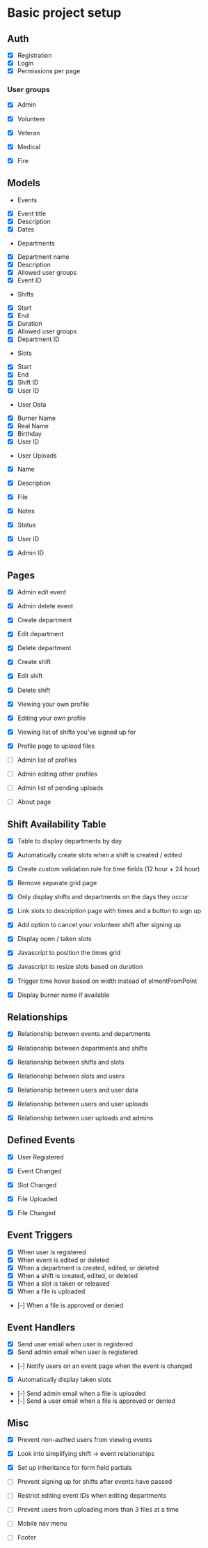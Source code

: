 # Basic project setup

## Auth
- [x] Registration
- [x] Login
- [x] Permissions per page

### User groups
- [x] Admin
- [x] Volunteer
- [x] Veteran
- [x] Medical
- [x] Fire


## Models
- Events
 - [x] Event title
 - [x] Description
 - [x] Dates

- Departments
 - [x] Department name
 - [x] Description
 - [x] Allowed user groups
 - [x] Event ID
 
- Shifts
 - [x] Start
 - [x] End
 - [x] Duration
 - [x] Allowed user groups
 - [x] Department ID

- Slots
 - [x] Start
 - [x] End
 - [x] Shift ID
 - [x] User ID

- User Data
 - [x] Burner Name
 - [x] Real Name
 - [x] Birthday
 - [x] User ID

- User Uploads
 - [x] Name
 - [x] Description
 - [x] File
 - [x] Notes
 - [x] Status
 - [x] User ID
 - [x] Admin ID


## Pages
- [x] Admin edit event
- [x] Admin delete event
- [x] Create department
- [x] Edit department
- [x] Delete department
- [x] Create shift
- [x] Edit shift
- [x] Delete shift
- [x] Viewing your own profile
- [x] Editing your own profile
- [x] Viewing list of shifts you've signed up for
- [x] Profile page to upload files
- [ ] Admin list of profiles
- [ ] Admin editing other profiles
- [ ] Admin list of pending uploads
- [ ] About page


## Shift Availability Table
- [x] Table to display departments by day
- [x] Automatically create slots when a shift is created / edited
- [x] Create custom validation rule for time fields (12 hour + 24 hour)
- [x] Remove separate grid page
- [x] Only display shifts and departments on the days they occur
- [x] Link slots to description page with times and a button to sign up
- [x] Add option to cancel your volunteer shift after signing up
- [x] Display open / taken slots
- [x] Javascript to position the times grid
- [x] Javascript to resize slots based on duration
- [x] Trigger time hover based on width instead of elmentFromPoint
- [x] Display burner name if available


## Relationships
- [x] Relationship between events and departments
- [x] Relationship between departments and shifts
- [x] Relationship between shifts and slots
- [x] Relationship between slots and users
- [x] Relationship between users and user data
- [x] Relationship between users and user uploads
- [x] Relationship between user uploads and admins


## Defined Events
- [x] User Registered
- [x] Event Changed
- [x] Slot Changed
- [x] File Uploaded
- [x] File Changed


## Event Triggers
- [x] When user is registered
- [x] When event is edited or deleted
- [x] When a department is created, edited, or deleted
- [x] When a shift is created, edited, or deleted
- [x] When a slot is taken or released
- [x] When a file is uploaded
- [-] When a file is approved or denied


## Event Handlers
- [x] Send user email when user is registered
- [x] Send admin email when user is registered
- [-] Notify users on an event page when the event is changed
- [x] Automatically display taken slots
- [-] Send admin email when a file is uploaded
- [-] Send a user email when a file is approved or denied


## Misc
- [x] Prevent non-authed users from viewing events
- [x] Look into simplifying shift -> event relationships 
- [x] Set up inheritance for form field partials
- [ ] Prevent signing up for shifts after events have passed
- [ ] Restrict editing event IDs when editing departments
- [ ] Prevent users from uploading more than 3 files at a time
- [ ] Mobile nav menu
- [ ] Footer

